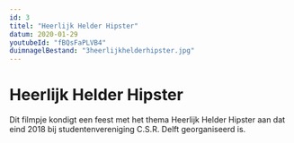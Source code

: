 ```yaml
---
id: 3
titel: "Heerlijk Helder Hipster"
datum: 2020-01-29
youtubeId: "fBQsFaPLVB4"
duimnagelBestand: "3heerlijkhelderhipster.jpg"
---
```


# Heerlijk Helder Hipster

Dit filmpje kondigt een feest met het thema Heerlijk Helder Hipster aan dat eind 2018 bij studentenvereniging C.S.R. Delft georganiseerd is.
